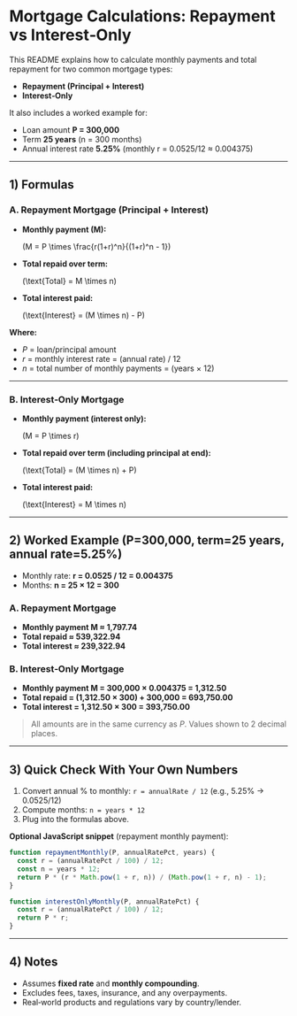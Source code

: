 # Mortgage Calculations: Repayment vs Interest‑Only

This README explains how to calculate monthly payments and total repayment for two common mortgage types:

- **Repayment (Principal + Interest)**
- **Interest‑Only**

It also includes a worked example for:

- Loan amount **P = 300,000**
- Term **25 years** (n = 300 months)
- Annual interest rate **5.25%** (monthly r = 0.0525/12 ≈ 0.004375)

---

## 1) Formulas

### A. Repayment Mortgage (Principal + Interest)

- **Monthly payment (M):**

  \(M = P \times \frac{r(1+r)^n}{(1+r)^n - 1}\)

- **Total repaid over term:**

  \(\text{Total} = M \times n\)

- **Total interest paid:**

  \(\text{Interest} = (M \times n) - P\)

**Where:**

- *P* = loan/principal amount
- *r* = monthly interest rate = (annual rate) / 12
- *n* = total number of monthly payments = (years × 12)

---

### B. Interest‑Only Mortgage

- **Monthly payment (interest only):**

  \(M = P \times r\)

- **Total repaid over term (including principal at end):**

  \(\text{Total} = (M \times n) + P\)

- **Total interest paid:**

  \(\text{Interest} = M \times n\)

---

## 2) Worked Example (P=300,000, term=25 years, annual rate=5.25%)

- Monthly rate: **r = 0.0525 / 12 = 0.004375**
- Months: **n = 25 × 12 = 300**

### A. Repayment Mortgage

- **Monthly payment M ≈ 1,797.74**
- **Total repaid ≈ 539,322.94**
- **Total interest ≈ 239,322.94**

### B. Interest‑Only Mortgage

- **Monthly payment M = 300,000 × 0.004375 = 1,312.50**
- **Total repaid = (1,312.50 × 300) + 300,000 = 693,750.00**
- **Total interest = 1,312.50 × 300 = 393,750.00**

> All amounts are in the same currency as *P*. Values shown to 2 decimal places.

---

## 3) Quick Check With Your Own Numbers

1. Convert annual % to monthly: `r = annualRate / 12` (e.g., 5.25% → 0.0525/12)
2. Compute months: `n = years * 12`
3. Plug into the formulas above.

**Optional JavaScript snippet** (repayment monthly payment):

```js
function repaymentMonthly(P, annualRatePct, years) {
  const r = (annualRatePct / 100) / 12;
  const n = years * 12;
  return P * (r * Math.pow(1 + r, n)) / (Math.pow(1 + r, n) - 1);
}

function interestOnlyMonthly(P, annualRatePct) {
  const r = (annualRatePct / 100) / 12;
  return P * r;
}
```

---

## 4) Notes

- Assumes **fixed rate** and **monthly compounding**.
- Excludes fees, taxes, insurance, and any overpayments.
- Real‑world products and regulations vary by country/lender.

